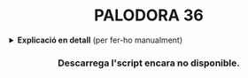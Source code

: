 <h1 align="center">PALODORA 36</h1>

<details>
  <summary><b>Explicació en detall</b> (per fer-ho manualment)</summary>

<h2 align="center">Taula de continguts</h2>
  
- [Optimitza les velocitats](#optimitzar-velocitats)
- [Actualitza el sistema](#actualitzar-el-sistema)
- [Defineix el nom de la màquina](#definir-el-nom-de-la-màquina)
- [Reinicia el sistema](#reiniciar-el-sistema)
- [Activa els repositoris d'RPM Fusion](#activar-rpm-fusion-free-i-nonfree)
- [Activa la paqueteria Flatpak](#activar-flatpak)
- [Instal·la el que vulguis](#installar-el-que-vulguis)
- [Elimina el que no vulguis](#eliminar-el-que-no-vulguis)
  
### Optimitzar velocitats

Obrir la Terminal i posar la següent ordre per editar l'arixu **dnf.conf**:

`sudo nano /etc/dnf/dnf.conf`

Introdueixo les següents línies noves:

`fastestmirror=True`

`max_parallel_downloads=10`

`defaultyes=True`

`keepcache=True`

### Actualitzar el sistema

`sudo dnf update -y --refresh`

`sudo dnf upgrade -y`

### Definir el nom de la màquina

`sudo hostnamectl set-hostname linux`

### Reiniciar el sistema

`sudo reboot now`

### Activar RPM Fusion (*free* i *nonfree*)

`sudo dnf install -y https://mirrors.rpmfusion.org/free/fedora/rpmfusion-free-release-$(rpm -E %fedora).noarch.rpm https://mirrors.rpmfusion.org/nonfree/fedora/rpmfusion-nonfree-release-$(rpm -E %fedora).noarch.rpm`

`sudo dnf -y groupupdate core`

`sudo dnf -y groupupdate multimedia --setop="install_weak_deps=False" --exclude=PackageKit-gstreamer-plugin`

`sudo dnf -y groupupdate sound-and-video`

`sudo dnf install -y rpmfusion-free-release-tainted`

`sudo dnf install -y libdvdcss`

`sudo dnf install -y rpmfusion-nonfree-release-tainted`

`sudo dnf install -y \*-firmware`

### Activar Flatpak

`flatpak remote-add --if-not-exists flathub https://flathub.org/repo/flathub.flatpakrepo`

### Instal·lar el que vulguis

`sudo dnf install -y neofetch screenfetch gimp`

### Eliminar el que no vulguis

`sudo dnf remove -y [Per desinstal·lar folder]`

`sudo dnf autoremove`

`sudo dnf clean all`

</details>

<h3 align="center">Descarrega l'script encara no disponible.</h3>
